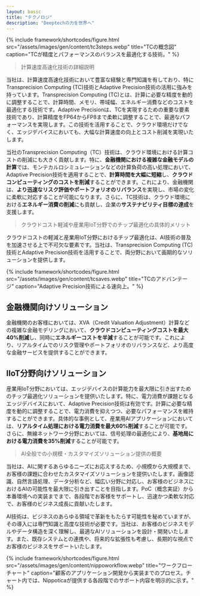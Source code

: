 ```yaml
---
layout: basic
title: "テクノロジ"
description: "Deeptechの力を世界へ"
---
```



{% include framework/shortcodes/figure.html src="/assets/images/gen/content/tc3steps.webp" title="TCの概念図" caption="TCが精度とパフォーマンスのバランスを最適化する技術。" %}

> 計算速度高速化技術の詳細説明

当社は、計算速度高速化技術において豊富な経験と専門知識を有しており、特にTransprecision Computing (TC)技術とAdaptive Precision技術の活用に強みを持っています。Transprecision Computing (TC)とは、計算に必要な精度を動的に調整することで、計算時間、メモリ、帯域幅、エネルギー消費などのコストを最適化する技術です。Adaptive Precisionは、TCを実現するための重要な要素技術であり、計算精度をFP64からFP8まで柔軟に調整することで、最適なパフォーマンスを実現します。この技術を活用することで、クラウド環境だけでなく、エッジデバイスにおいても、大幅な計算速度の向上とコスト削減を実現いたします。



当社のTransprecision Computing（TC）技術は、クラウド環境における計算コストの削減にも大きく貢献します。特に、**金融機関における複雑な金融モデルの計算**では、モンテカルロシミュレーションなどの計算負荷の高い処理において、Adaptive Precision技術を適用することで、**計算時間を大幅に短縮**し、**クラウドコンピューティングのコストを削減**することができます。これにより、金融機関は、**より迅速なリスク評価やポートフォリオのリバランス**を実現し、市場の変化に柔軟に対応することが可能になります。さらに、TC技術は、クラウド環境における**エネルギー消費の削減**にも貢献し、企業の**サステナビリティ目標の達成**を支援します。


> クラウドコスト軽減や産業用IoT分野でのチップ最適化の具体的メリット

クラウドコストの軽減と産業用IoT分野におけるチップ最適化は、AI技術の普及を加速させる上で不可欠な要素です。当社は、Transprecision Computing (TC)技術とAdaptive Precision技術を活用することで、両分野において画期的なソリューションを提供します。

{% include framework/shortcodes/figure.html src="/assets/images/gen/content/tcsaves.webp" title="TCのアドバンテージ" caption="Adaptive Precision技術による速向上。" %}

## 金融機関向けソリューション

金融機関のお客様においては、XVA（Credit Valuation Adjustment）計算などの複雑な金融モデリングにおいて、**クラウドコンピューティングコストを最大40%削減**し、同時に**エネルギーコストを半減**することが可能です。これにより、リアルタイムでのリスク管理やポートフォリオのリバランスなど、より高度な金融サービスを提供することができます。

## IIoT分野向けソリューション

産業用IoT分野においては、エッジデバイスの計算能力を最大限に引き出すためのチップ最適化ソリューションを提供いたします。特に、電力消費が課題となるエッジデバイスにおいて、Adaptive Precision技術は有効です。計算に必要な精度を動的に調整することで、電力消費を抑えつつ、必要なパフォーマンスを維持することができます。具体的な事例として、産業用AIアプリケーションにおいては、**リアルタイム処理における電力消費を最大60%削減**することが可能です。さらに、無線ネットワーク分野においては、信号処理の最適化により、**基地局における電力消費を35%削減**することが可能です。

> AI全般での小規模・カスタマイズソリューション提供の概要

当社は、AIに関するあらゆるニーズにお応えするため、小規模から大規模まで、お客様の課題に合わせたカスタマイズソリューションを提供いたします。画像認識、自然言語処理、データ分析など、幅広い分野に対応し、お客様のビジネスにおけるAIの可能性を最大限に引き出すことを目指します。PoC（概念実証）から本番環境への実装までまで、各段階でお客様をサポートし、迅速かつ柔軟な対応で、お客様のビジネス成長に貢献いたします。

AI技術は、ビジネスのあらゆる領域で革新をもたらす可能性を秘めていますが、その導入には専門知識と高度な技術が必要です。当社は、お客様のビジネスモデルやデータ構造を深く理解し、最適なAIソリューションを設計・開発いたします。また、既存システムとの連携や、将来的な拡張性も考慮し、長期的な視点でお客様のビジネスをサポートいたします。



{% include framework/shortcodes/figure.html src="/assets/images/gen/content/nippoworkflow.webp" title="ワークフローチャート" caption="顧客のアプリケーション開発から実装までのプロセス。チャート内では、Nippoticaが提供する各段階でのサポート内容を明示的に示す。" %}
